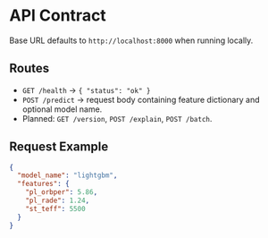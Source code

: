 # API Contract

Base URL defaults to `http://localhost:8000` when running locally.

## Routes
- `GET /health` → `{ "status": "ok" }`
- `POST /predict` → request body containing feature dictionary and optional model name.
- Planned: `GET /version`, `POST /explain`, `POST /batch`.

## Request Example
```json
{
  "model_name": "lightgbm",
  "features": {
    "pl_orbper": 5.86,
    "pl_rade": 1.24,
    "st_teff": 5500
  }
}
```
